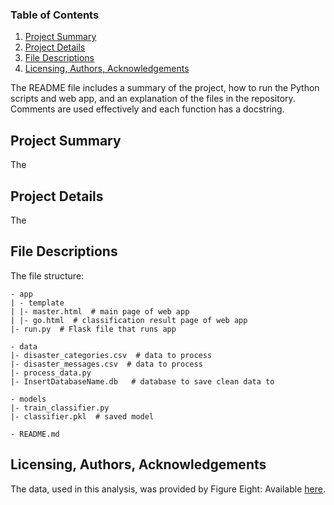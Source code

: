 ### Table of Contents

1. [Project Summary](#summary)
2. [Project Details](#details)
3. [File Descriptions](#files)
4. [Licensing, Authors, Acknowledgements](#licensing)

The README file includes a summary of the project, how to run the Python scripts and web app, and an explanation of the files in the repository. Comments are used effectively and each function has a docstring.

## Project Summary<a name="summary"></a>

The 

## Project Details<a name="details"></a>

The

## File Descriptions<a name="files"></a>

The file structure:
```
- app
| - template
| |- master.html  # main page of web app
| |- go.html  # classification result page of web app
|- run.py  # Flask file that runs app

- data
|- disaster_categories.csv  # data to process 
|- disaster_messages.csv  # data to process
|- process_data.py
|- InsertDatabaseName.db   # database to save clean data to

- models
|- train_classifier.py
|- classifier.pkl  # saved model 

- README.md
```

## Licensing, Authors, Acknowledgements<a name="licensing"></a>

The data, used in this analysis, was provided by Figure Eight: Available [here](https://www.figure-eight.com/).
